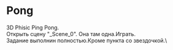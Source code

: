 # Pong
3D Phisic Ping Pong.\
Открыть сцену "_Scene_0". Она там одна.Играть.\
Задание выполнин полностью.Кроме пункта со звездочкой.\
